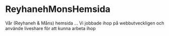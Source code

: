 # ReyhanehMonsHemsida
Vår (Reyhaneh &amp; Måns) hemsida ...  Vi jobbade ihop på webbutveckligen och använde liveshare för att kunna arbeta ihop

